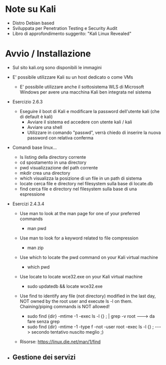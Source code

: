 
# Note su Kali

 - Distro Debian based
 - Sviluppata per Penetration Testing e Security Audit
 - Libro di approfondimento suggerito: "Kali Linux Revealed"

# Avvio / Installazione

 - Sul sito kali.org sono disponibili le immagini
 - E' possibile utilizzare Kali su un host dedicato o come VMs
    - E' possibile utilizzare anche il sottosistema WLS di Microsoft Windows per avere una macchina Kali ben integrata nel sistema

 - Esercizio 2.6.3
    - Eseguire il boot di Kali e modificare la password dell'utente kali (che di default è kali)
        - Avviare il sistema ed accedere con utente kali / kali
        - Avviare una shell
        - Utilizzare in comando "passwd", verrà chiedo di inserire la nuova password con relativa conferma

 - Comandi base linux...
    - ls       listing della directory corrente
    - cd       spostamento in una directory
    - pwd      visualizzazione del path corrente
    - mkdir    crea una directory
    - which    visualizza la posizione di un file in un path di sistema
    - locate   cerca file e directory nel filesystem sulla base di locate.db
    - find     cerca file e directory nel filesystem sulla base di una espressione
 
 - Esercizi 2.4.3.4
    - Use man to look at the man page for one of your preferred commands
      - man pwd

    - Use man to look for a keyword related to file compression
      - man zip

    - Use which to locate the pwd command on your Kali virtual machine
      - which pwd

    - Use locate to locate wce32.exe on your Kali virtual machine
      - sudo updatedb && locate wce32.exe

    - Use find to identify any file (not directory) modified in the last day, NOT owned by the root user and execute ls -l on them. Chaining/piping commands is NOT allowed!
      - sudo find {dir} -mtime -1 -exec ls -l {} \; | grep -v root ---> da fare senza grep
      - sudo find {dir} -mtime -1 -type f -not -user root -exec ls -l {} \; ---> secondo tentativo nuscito meglio ;)

    - Risorse:
      https://linux.die.net/man/1/find

 - Gestione dei servizi
    - 